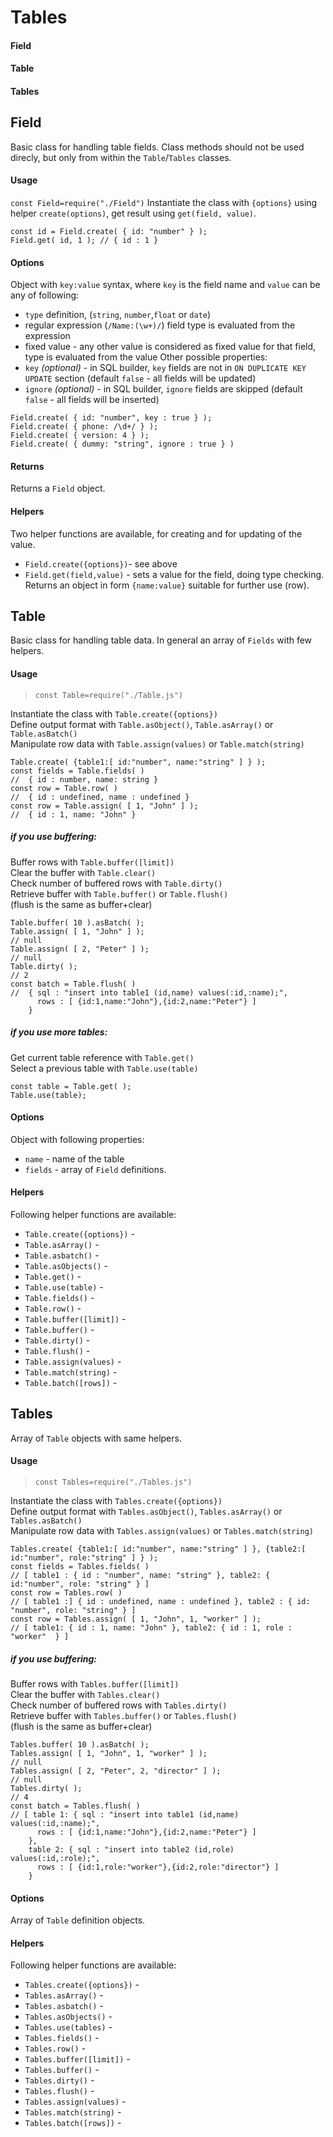 # Tables

#### Field

#### Table

#### Tables

## Field

Basic class for handling table fields. Class methods should not be used direcly, but only from within the `Table`/`Tables` classes.

#### Usage

`const Field=require("./Field")`
Instantiate the class with `{options}` using helper `create(options)`, get result using `get(field, value)`.

```
const id = Field.create( { id: "number" } );
Field.get( id, 1 ); // { id : 1 }
```

#### Options

Object with `key:value` syntax, where `key` is the field name and `value` can be any of following:

- `type` definition, (`string`, `number`,`float` or `date`)
- regular expression (`/Name:(\w+)/`) field type is evaluated from the expression
- fixed value - any other value is considered as fixed value for that field, type is evaluated from the value
  Other possible properties:
- `key` _(optional)_ - in SQL builder, `key` fields are not in `ON DUPLICATE KEY UPDATE` section (default `false` - all fields will be updated)
- `ignore` _(optional)_ - in SQL builder, `ignore` fields are skipped (default `false` - all fields will be inserted)

```
Field.create( { id: "number", key : true } );
Field.create( { phone: /\d+/ } );
Field.create( { version: 4 } );
Field.create( { dummy: "string", ignore : true } )
```

#### Returns

Returns a `Field` object.

#### Helpers

Two helper functions are available, for creating and for updating of the value.

- `Field.create({options})`- see above
- `Field.get(field,value)` - sets a value for the field, doing type checking.  
  Returns an object in form `{name:value}` suitable for further use (row).

## Table

Basic class for handling table data. In general an array of `Fields` with few helpers.

#### Usage

> `const Table=require("./Table.js")`

Instantiate the class with `Table.create({options})`  
Define output format with `Table.asObject()`, `Table.asArray()` or `Table.asBatch()`  
Manipulate row data with `Table.assign(values)` or `Table.match(string)`

```
Table.create( {table1:[ id:"number", name:"string" ] } );
const fields = Table.fields( )
//  { id : number, name: string }
const row = Table.row( )
//  { id : undefined, name : undefined }
const row = Table.assign( [ 1, "John" ] );
//  { id : 1, name: "John" }
```

##### if you use buffering:

Buffer rows with `Table.buffer([limit])`  
Clear the buffer with `Table.clear()`  
Check number of buffered rows with `Table.dirty()`  
Retrieve buffer with `Table.buffer()` or `Table.flush()`  
(flush is the same as buffer+clear)

```
Table.buffer( 10 ).asBatch( );
Table.assign( [ 1, "John" ] );
// null
Table.assign( [ 2, "Peter" ] );
// null
Table.dirty( );
// 2
const batch = Table.flush( )
//  { sql : "insert into table1 (id,name) values(:id,:name);",
      rows : [ {id:1,name:"John"},{id:2,name:"Peter"} ]
    }
```

##### if you use more tables:

Get current table reference with `Table.get()`  
Select a previous table with `Table.use(table)`

```
const table = Table.get( );
Table.use(table);
```

#### Options

Object with following properties:

- `name` - name of the table
- `fields` - array of `Field` definitions.

#### Helpers

Following helper functions are available:

- `Table.create({options})` -
- `Table.asArray()` -
- `Table.asbatch()` -
- `Table.asObjects()` -
- `Table.get()` -
- `Table.use(table)` -
- `Table.fields()` -
- `Table.row()` -
- `Table.buffer([limit])` -
- `Table.buffer()` -
- `Table.dirty()` -
- `Table.flush()` -
- `Table.assign(values)` -
- `Table.match(string)` -
- `Table.batch([rows])` -

## Tables

Array of `Table` objects with same helpers.

#### Usage

> `const Tables=require("./Tables.js")`

Instantiate the class with `Tables.create({options})`  
Define output format with `Tables.asObject()`, `Tables.asArray()` or `Tables.asBatch()`  
Manipulate row data with `Tables.assign(values)` or `Tables.match(string)`

```
Tables.create( {table1:[ id:"number", name:"string" ] }, {table2:[ id:"number", role:"string" ] } );
const fields = Tables.fields( )
// [ table1 : { id : "number", name: "string" }, table2: { id:"number", role: "string" } ]
const row = Tables.row( )
// [ table1 :] { id : undefined, name : undefined }, table2 : { id: "number", role: "string" } ]
const row = Tables.assign( [ 1, "John", 1, "worker" ] );
// [ table1: { id : 1, name: "John" }, table2: { id : 1, role : "worker"  } ]
```

##### if you use buffering:

Buffer rows with `Tables.buffer([limit])`  
Clear the buffer with `Tables.clear()`  
Check number of buffered rows with `Tables.dirty()`  
Retrieve buffer with `Tables.buffer()` or `Tables.flush()`  
(flush is the same as buffer+clear)

```
Tables.buffer( 10 ).asBatch( );
Tables.assign( [ 1, "John", 1, "worker" ] );
// null
Tables.assign( [ 2, "Peter", 2, "director" ] );
// null
Tables.dirty( );
// 4
const batch = Tables.flush( )
// [ table 1: { sql : "insert into table1 (id,name) values(:id,:name);",
      rows : [ {id:1,name:"John"},{id:2,name:"Peter"} ]
    },
    table 2: { sql : "insert into table2 (id,role) values(:id,:role);",
      rows : [ {id:1,role:"worker"},{id:2,role:"director"} ]
    }
```

#### Options

Array of `Table` definition objects.

#### Helpers

Following helper functions are available:

- `Tables.create({options})` -
- `Tables.asArray()` -
- `Tables.asbatch()` -
- `Tables.asObjects()` -
- `Tables.use(tables)` -
- `Tables.fields()` -
- `Tables.row()` -
- `Tables.buffer([limit])` -
- `Tables.buffer()` -
- `Tables.dirty()` -
- `Tables.flush()` -
- `Tables.assign(values)` -
- `Tables.match(string)` -
- `Tables.batch([rows])` -
